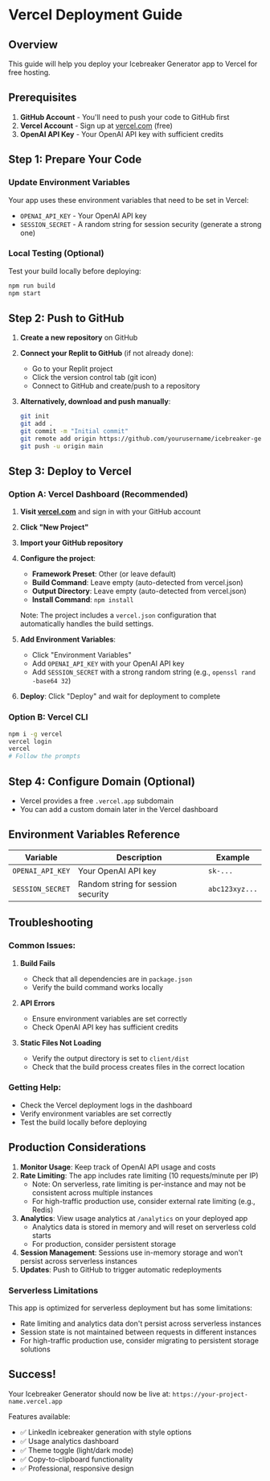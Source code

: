 # Vercel Deployment Guide

## Overview

This guide will help you deploy your Icebreaker Generator app to Vercel for free hosting.

## Prerequisites

1. **GitHub Account** - You'll need to push your code to GitHub first
2. **Vercel Account** - Sign up at [vercel.com](https://vercel.com) (free)
3. **OpenAI API Key** - Your OpenAI API key with sufficient credits

## Step 1: Prepare Your Code

### Update Environment Variables
Your app uses these environment variables that need to be set in Vercel:

- `OPENAI_API_KEY` - Your OpenAI API key
- `SESSION_SECRET` - A random string for session security (generate a strong one)

### Local Testing (Optional)
Test your build locally before deploying:

```bash
npm run build
npm start
```

## Step 2: Push to GitHub

1. **Create a new repository** on GitHub
2. **Connect your Replit to GitHub** (if not already done):
   - Go to your Replit project
   - Click the version control tab (git icon)
   - Connect to GitHub and create/push to a repository

3. **Alternatively, download and push manually**:
   ```bash
   git init
   git add .
   git commit -m "Initial commit"
   git remote add origin https://github.com/yourusername/icebreaker-generator.git
   git push -u origin main
   ```

## Step 3: Deploy to Vercel

### Option A: Vercel Dashboard (Recommended)

1. **Visit [vercel.com](https://vercel.com)** and sign in with your GitHub account
2. **Click "New Project"**
3. **Import your GitHub repository**
4. **Configure the project**:
   - **Framework Preset**: Other (or leave default)
   - **Build Command**: Leave empty (auto-detected from vercel.json)
   - **Output Directory**: Leave empty (auto-detected from vercel.json)
   - **Install Command**: `npm install`
   
   Note: The project includes a `vercel.json` configuration that automatically handles the build settings.

5. **Add Environment Variables**:
   - Click "Environment Variables"
   - Add `OPENAI_API_KEY` with your OpenAI API key
   - Add `SESSION_SECRET` with a strong random string (e.g., `openssl rand -base64 32`)

6. **Deploy**: Click "Deploy" and wait for deployment to complete

### Option B: Vercel CLI

```bash
npm i -g vercel
vercel login
vercel
# Follow the prompts
```

## Step 4: Configure Domain (Optional)

- Vercel provides a free `.vercel.app` subdomain
- You can add a custom domain later in the Vercel dashboard

## Environment Variables Reference

| Variable | Description | Example |
|----------|-------------|---------|
| `OPENAI_API_KEY` | Your OpenAI API key | `sk-...` |
| `SESSION_SECRET` | Random string for session security | `abc123xyz...` |

## Troubleshooting

### Common Issues:

1. **Build Fails**
   - Check that all dependencies are in `package.json`
   - Verify the build command works locally

2. **API Errors**
   - Ensure environment variables are set correctly
   - Check OpenAI API key has sufficient credits

3. **Static Files Not Loading**
   - Verify the output directory is set to `client/dist`
   - Check that the build process creates files in the correct location

### Getting Help:

- Check the Vercel deployment logs in the dashboard
- Verify environment variables are set correctly
- Test the build locally before deploying

## Production Considerations

1. **Monitor Usage**: Keep track of OpenAI API usage and costs
2. **Rate Limiting**: The app includes rate limiting (10 requests/minute per IP)
   - Note: On serverless, rate limiting is per-instance and may not be consistent across multiple instances
   - For high-traffic production use, consider external rate limiting (e.g., Redis)
3. **Analytics**: View usage analytics at `/analytics` on your deployed app
   - Analytics data is stored in memory and will reset on serverless cold starts
   - For production, consider persistent storage
4. **Session Management**: Sessions use in-memory storage and won't persist across serverless instances
5. **Updates**: Push to GitHub to trigger automatic redeployments

### Serverless Limitations

This app is optimized for serverless deployment but has some limitations:
- Rate limiting and analytics data don't persist across serverless instances
- Session state is not maintained between requests in different instances
- For high-traffic production use, consider migrating to persistent storage solutions

## Success!

Your Icebreaker Generator should now be live at:
`https://your-project-name.vercel.app`

Features available:
- ✅ LinkedIn icebreaker generation with style options
- ✅ Usage analytics dashboard
- ✅ Theme toggle (light/dark mode)
- ✅ Copy-to-clipboard functionality
- ✅ Professional, responsive design